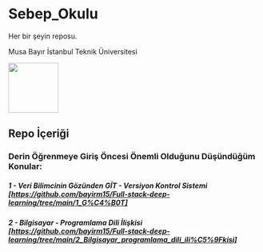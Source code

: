 # Sebep_Okulu
Her bir şeyin reposu.

Musa Bayır
İstanbul Teknik Üniversitesi

<img src="https://github.com/bayirm15/Sebep_Okulu/blob/main/sebep-okulu-logo.png" width="100" height="100">

## Repo İçeriği

### Derin Öğrenmeye Giriş Öncesi Önemli Olduğunu Düşündüğüm Konular:
##### 1 - Veri Bilimcinin Gözünden GİT - Versiyon Kontrol Sistemi [https://github.com/bayirm15/Full-stack-deep-learning/tree/main/1_G%C4%B0T] 
##### 2 - Bilgisayar - Programlama Dili İlişkisi [https://github.com/bayirm15/Full-stack-deep-learning/tree/main/2_Bilgisayar_programlama_dili_ili%C5%9Fkisi]
